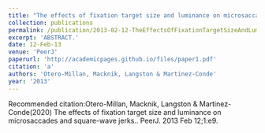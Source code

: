 ```yaml
---
title: "The effects of fixation target size and luminance on microsaccades and square-wave jerks."
collection: publications
permalink: /publication/2013-02-12-TheEffectsOfFixationTargetSizeAndLuminanceOnMicrosaccadesAndSqu
excerpt: 'ABSTRACT.'
date: 12-Feb-13
venue: 'PeerJ'
paperurl: 'http://academicpages.github.io/files/paper1.pdf'
citation: 'a'
authors: 'Otero-Millan, Macknik, Langston & Martinez-Conde'
year: '2013'
---
```



Recommended citation:Otero-Millan, Macknik, Langston & Martinez-Conde(2020) The effects of fixation target size and luminance on microsaccades and square-wave jerks.. PeerJ. 2013 Feb 12;1:e9. 
